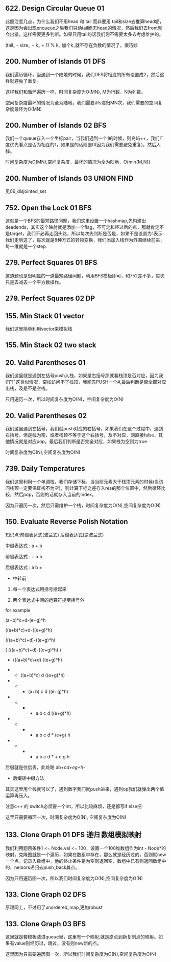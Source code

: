 ## 622. Design Circular Queue 01

此题注意几点，为什么我们不用head 和 tail 而非要用 tail和size去推算head呢，这是因为会出现enqueue之后我们只动tail而无head的情况，然后我们去front就会出错，这样需要更多判断。如果只用tail的话我们则不需要太多去考虑维护的。

(tail_ - size_ + k_ + 1) % k_ 加个k_就不存在负数的情况了，很巧妙


## 200. Number of Islands 01 DFS

我们遍历循环，当遇到一个陆地的时候，我们DFS将相连的所有设置成2，然后这样就避免了重复。

这样我们和循环遍历一样，时间复杂度为O(MN), M为行数，N为列数。

空间复杂度最坏的情况为全为陆地，我们需要dfs递归MN次，我们需要的空间复杂度最坏为O(MN)

## 200. Number of Islands 02 BFS

我们一个queue存入一个坐标pair，当我们遇到一个1的时候，则岛屿++，我们广度优先看点是否为相连的1，如果是的话则置0(因为我们需要避免重复)，然后入栈。

时间复杂度为O(MN),空间复杂度，最坏的情况为全为陆地，O(min{M,N})

## 200. Number of Islands 03 UNION FIND

见06_disjointed_set

## 752. Open the Lock 01 BFS

这就是一个BFS的最短路径问题，我们这里设置一个hashmap,先构建出deadends，其实这个映射就是添加一个flag，不可走和经过后的点，那就肯定不是target，我们不必再走回头路，所以每次先判断是否是，如果不是设置为1表示我们走到这了，每次就是8种方式的转锁变换，我们添加入栈作为外围继续前进，每一维就是一个step.

## 279. Perfect Squares 01 BFS

这道题也是很明显的一道最短路径问题，利用BFS模板即可，和752差不多，每次只是去减去一个平方数操作。

## 279. Perfect Squares 02 DP

## 155. Min Stack 01 vector

我们这里简单利用vector来模拟栈

## 155. Min Stack 02 two stack


## 20. Valid Parentheses 01 

我们这里就是遇到左括号push入栈，如果是右括号那就看栈顶是否对应，因为我们"]"这类似情况，空栈访问不了栈顶，我能先PUSH一个#,最后判断是否全部对应出栈，及是不是空栈。

只用遍历一次，所以时间复杂度为O(N)，空间复杂度为O(N)

## 20. Valid Parentheses 02

我们这里遇到左括号，我们就push对应的右括号，如果我们在这个过程中，遇到右括号，但是栈为空，或者栈顶不等于这个右括号，及不对应，则直接false，其他情况就是对应pop。最后我们判断是否完全对应，如果栈为空则为true

时间复杂度为O(N),空间复杂度为O(N)

## 739. Daily Temperatures

我们这里利用一个单调栈，我们存储下标，当当前元素大于栈顶元素的时候(当访问栈顶一定要保证栈不为空)，则计算下标之差存入res的那个位置中，然后循环比较，然后pop，否则的话就存入当前的index。

因为只遍历一次，然后只需维护一个栈，时间复杂度为O(N),空间复杂度为O(N)

## 150. Evaluate Reverse Polish Notation 

知识点:前缀表达式(波兰式) 后缀表达式(逆波兰式)

中缀表达式 : a + b

前缀表达式 : + a b 

后缀表达式 : a b +

- 中转前

1. 每一个表达式用括号括起来

2. 两个表达式中间的运算符提至括号外

for example 

(a+b)*c+d-(e+g)*h

((a+b)*c)+d-((e+g)*h)

(((a+b)*c)+d)-((e+g)*h)

( (((a+b)*c)+d)-((e+g)*h) )

- (((a+b)*c)+d) ((e+g)*h) 

- + ((a+b)*c) d ((e+g)*h)

- + * (a+b) c d ((e+g)*h)

- + * + a b c d ((e+g)*h)

- + * + a b c d * (e+g) h

- + * + a b c d * + e g h

后缀就是往后丢，此处略 ab+c*d+eg+h*-

- 后缀转中缀方法

其实这里用个栈就可以了，遇到数字我们就push进来，遇到op我们就弹出两个值运算再压入。

注意c++ 的 switch必须要一个int，所以比较麻烦，还是都写if else把

这里只需要循环一次，时间复杂度为O(N), 空间复杂度为O(N)

## 133. Clone Graph 01 DFS 递归 数组模拟映射

我们利用题目条件1 <= Node.val <= 100，设置一个100维数组作为int - Node*的映射，克隆图就是一个遍历，如果在数组中存在，那么就是经历过的，否则就new一个点，记录入数组中，他的终止条件是为空则返回空，数组中已有则返回数组中的，neibors递归去push_back其点。

因为只用遍历图一次，所以我们时间复杂度为O(N),空间复杂度为O(N)

## 133. Clone Graph 02 DFS 

原理同上，不过用了unordered_map,更加robust

## 133. Clone Graph 03 BFS 

这里就是套模板装进queue里，这里有一个映射,就是原点到新复制点的映射。如果有value则经历过，跳过，没有则new新的点。

这里因为只需要遍历图一次，所以我们时间复杂度为O(N),空间复杂度为O(N)
